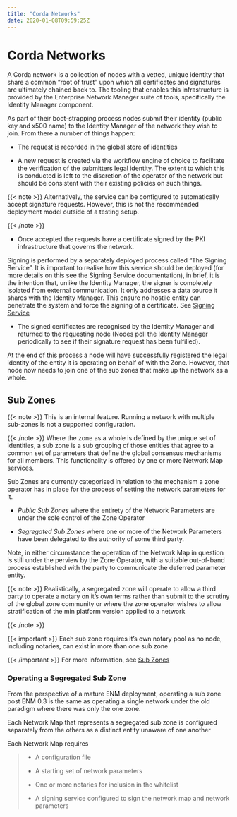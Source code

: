 ```yaml
---
title: "Corda Networks"
date: 2020-01-08T09:59:25Z
---
```



# Corda Networks
A Corda network is a collection of nodes with a vetted, unique identity that share a common “root of trust”
            upon which all certificates and signatures are ultimately chained back to. The tooling that enables this infrastructure
            is provided by the Enterprise Network Manager suite of tools, specifically the Identity Manager component.

As part of their boot-strapping process nodes submit their identity (public key and x500 name) to the Identity Manager
            of the network they wish to join. From there a number of things happen:


* The request is recorded in the global store of identities


* A new request is created via the workflow engine of choice to facilitate the verification of the submitters legal
                    identity. The extent to which this is conducted is left to the discretion of the operator of the network but
                    should be consistent with their existing policies on such things.


{{< note >}}
Alternatively, the service can be configured to automatically accept signature requests. However, this is
                        not the recommended deployment model outside of a testing setup.


{{< /note >}}

* Once accepted the requests have a certificate signed by the PKI infrastructure that governs the network.

Signing is performed by a separately deployed process called “The Signing Service”. It is important to realise how
                    this service should be deployed (for more details on this see the Signing Service documentation), in brief, it is the
                    intention that, unlike the Identity Manager, the signer is completely isolated from external communication. It only
                    addresses a data source it shares with the Identity Manager. This ensure no hostile entity can penetrate the system
                    and force the signing of a certificate. See [Signing Service](signing-service.md)


* The signed certificates are recognised by the Identity Manager and returned to the requesting node (Nodes poll the
                    Identity Manager periodically to see if their signature request has been fulfilled).


At the end of this process a node will have successfully registered the legal identity of the entity it is operating
            on behalf of with the Zone. However, that node now needs to join one of the sub zones that make up the network as a
            whole.


## Sub Zones

{{< note >}}
This is an internal feature. Running a network with multiple sub-zones is not a supported configuration.


{{< /note >}}
Where the zone as a whole is defined by the unique set of identities, a sub zone is a sub grouping of those entities
                that agree to a common set of parameters that define the global consensus mechanisms for all members. This functionality
                is offered by one or more Network Map services.

Sub Zones are currently categorised in relation to the mechanism a zone operator has in place for the process of
                setting the network parameters for it.


* *Public Sub Zones* where the entirety of the Network Parameters are under the sole control of the Zone Operator


* *Segregated Sub Zones* where one or more of the Network Parameters have been delegated to the authority of some
                        third party.


Note, in either circumstance the operation of the Network Map in question is still under the perview by the Zone
                Operator, with a suitable out-of-band process established with the party to communicate the deferred parameter
                entity.


{{< note >}}
Realistically, a segregated zone will operate to allow a third party to operate a notary on it’s own
                    terms rather than submit to the scrutiny of the global zone community or where the zone operator wishes to allow
                    stratification of the min platform version applied to a network


{{< /note >}}

{{< important >}}
Each sub zone requires it’s own notary pool as no node, including notaries, can exist in more than
                    one sub zone


{{< /important >}}
For more information, see [Sub Zones](sub-zones.md)


### Operating a Segregated Sub Zone
From the perspective of a mature ENM deployment, operating a sub zone post ENM 0.3 is the same as operating a single
                    network under the old paradigm where there was only the one zone.

Each Network Map that represents a segregated sub zone is configured separately from the others as a distinct entity
                    unaware of one another

Each Network Map requires

> 
> 
> * A configuration file
> 
> 
> * A starting set of network parameters
> 
> 
> * One or more notaries for inclusion in the whitelist
> 
> 
> * A signing service configured to sign the network map and network parameters
> 
> 

